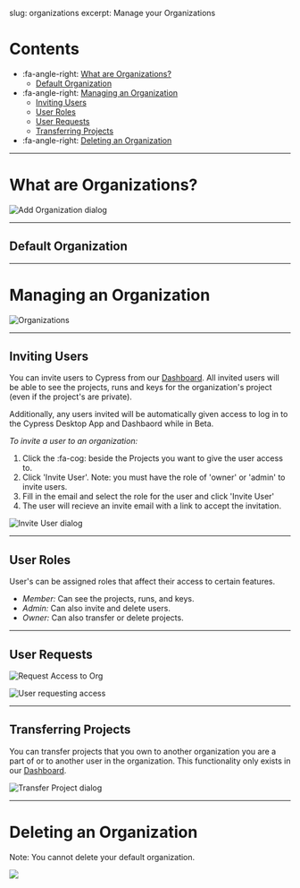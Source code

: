 slug: organizations
excerpt: Manage your Organizations

# Contents

- :fa-angle-right: [What are Organizations?](#section-what-are-organizations-)
  - [Default Organization](#section-default-organization)
- :fa-angle-right: [Managing an Organization](#section-managing-an-organization)
  - [Inviting Users](#section-inviting-users)
  - [User Roles](#section-user-roles)
  - [User Requests](#section-user-requests)
  - [Transferring Projects](#section-transferring-projects)
- :fa-angle-right: [Deleting an Organization](#section-deleting-an-organization)

***

# What are Organizations?

![Add Organization dialog](https://cloud.githubusercontent.com/assets/1271364/22709492/f1d3e7e4-ed47-11e6-8f35-64fed633862b.png)

***

## Default Organization

***

# Managing an Organization

![Organizations](https://cloud.githubusercontent.com/assets/1271364/22709686/a81ed568-ed48-11e6-8ebd-55c014682815.png)

***

## Inviting Users

You can invite users to Cypress from our [Dashboard](https://on.cypress.io/dashboard). All invited users will be able to see the projects, runs and keys for the organization's project (even if the project's are private).

Additionally, any users invited will be automatically given access to log in to the Cypress Desktop App and Dashbaord while in Beta.

*To invite a user to an organization:*

1. Click the :fa-cog: beside the Projects you want to give the user access to.
2. Click 'Invite User'. Note: you must have the role of 'owner' or 'admin' to invite users.
3. Fill in the email and select the role for the user and click 'Invite User'
4. The user will recieve an invite email with a link to accept the invitation.

![Invite User dialog](https://cloud.githubusercontent.com/assets/1271364/22709421/baf79a54-ed47-11e6-9796-79ba2008d2d2.png)

***

## User Roles

User's can be assigned roles that affect their access to certain features.

- *Member:* Can see the projects, runs, and keys.
- *Admin:* Can also invite and delete users.
- *Owner:* Can also transfer or delete projects.

***

## User Requests

![Request Access to Org](https://cloud.githubusercontent.com/assets/1271364/22710044/e32577b0-ed49-11e6-873e-0581add54ec5.png)

![User requesting access](https://cloud.githubusercontent.com/assets/1271364/22709877/61ca46be-ed49-11e6-80cc-d54299634053.png)

***

## Transferring Projects

You can transfer projects that you own to another organization you are a part of or to another user in the organization. This functionality only exists in our [Dashboard](https://on.cypress.io/dashboard).

![Transfer Project dialog](https://cloud.githubusercontent.com/assets/1271364/22708695/440f4e5c-ed45-11e6-9a98-8f91b67871a3.png)


***

# Deleting an Organization

Note: You cannot delete your default organization.

![](https://cloud.githubusercontent.com/assets/1271364/22709764/f9c63e9c-ed48-11e6-885d-ced14d91c3a8.png)
